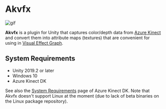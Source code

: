 Akvfx
=====

![gif](https://i.imgur.com/h0kApp4.gif)

**Akvfx** is a plugin for Unity that captures color/depth data from [Azure
Kinect] and convert them into attribute maps (textures) that are convenient for
using in [Visual Effect Graph].

[Azure Kinect]: https://azure.com/kinect
[Visual Effect Graph]: https://unity.com/visual-effect-graph

System Requirements
-------------------

- Unity 2019.2 or later
- Windows 10
- Azure Kinect DK

See also the [System Requirements] page of Azure Kinect DK. Note that Akvfx
doesn't support Linux at the moment (due to lack of beta binaries on the
Linux package repository).

[System Requirements]:
    https://docs.microsoft.com/en-us/azure/kinect-dk/system-requirements
